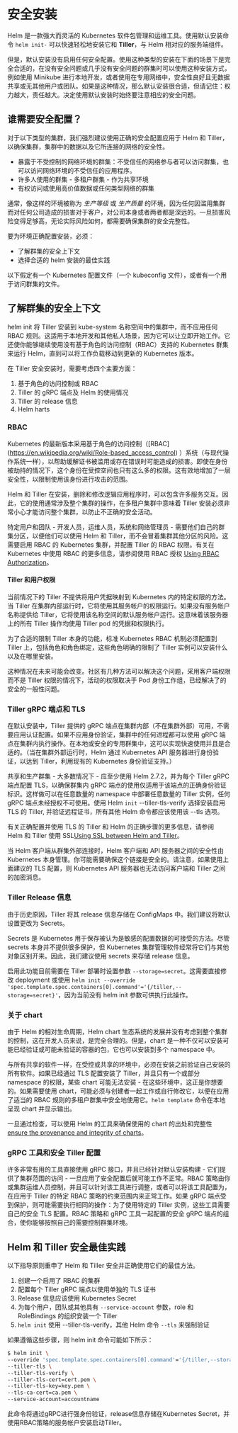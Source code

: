 # 安全安装
Helm 是一款强大而灵活的 Kubernetes 软件包管理和运维工具。使用默认安装命令 `helm init-` 可以快速轻松地安装它和 **Tiller**，与 Helm 相对应的服务端组件。

但是，默认安装没有启用任何安全配置。使用这种类型的安装在下面的场景下是完全合适的，在没有安全问题或几乎没有安全问题的群集时可以使用这种安装方式，例如使用 Minikube 进行本地开发，或者使用在专用网络中，安全性良好且无数据共享或无其他用户或团队。如果是这种情况，那么默认安装很合适，但请记住：权力越大，责任越大。决定使用默认安装时始终要注意相应的安全问题。

## 谁需要安全配置？
对于以下类型的集群，我们强烈建议使用正确的安全配置应用于 Helm 和 Tiller，以确保集群，集群中的数据以及它所连接的网络的安全性。

- 暴露于不受控制的网络环境的群集：不受信任的网络参与者可以访问群集，也可以访问网络环境的不受信任的应用程序。
- 许多人使用的群集 - 多租户群集 - 作为共享环境
- 有权访问或使用高价值数据或任何类型网络的群集

通常，像这样的环境被称为 _生产等级_ 或 _生产质量_ 的环境，因为任何因滥用集群而对任何公司造成的损害对于客户，对公司本身或者两者都是深远的。一旦损害风险变得足够高，无论实际风险如何，都需要确保集群的安全完整性。

要为环境正确配置安装，必须：

- 了解群集的安全上下文
- 选择合适的 helm 安装的最佳实践

以下假定有一个 Kubernetes 配置文件（一个 kubeconfig 文件），或者有一个用于访问群集的文件。

## 了解群集的安全上下文
helm init 将 Tiller 安装到 kube-system 名称空间中的集群中，而不应用任何 RBAC 规则。这适用于本地开发和其他私人场景，因为它可以让立即开始工作。它还使你能够继续使用没有基于角色的访问控制（RBAC）支持的 Kubernetes 群集来运行 Helm，直到可以将工作负载移动到更新的 Kubernetes 版本。

在 Tiller 安全安装时，需要考虑四个主要方面：

1. 基于角色的访问控制或 RBAC
2. Tiller 的 gRPC 端点及 Helm 的使用情况
3. Tiller 的 release 信息
4. Helm harts

### RBAC
Kubernetes 的最新版本采用基于角色的访问控制（[RBAC] (https://en.wikipedia.org/wiki/Role-based_access_control) ）系统（与现代操作系统一样），以帮助缓解证书被滥用或存在错误时可能造成的损害。即使在身份被劫持的情况下，这个身份在受控空间也只有这么多的权限。这有效地增加了一层安全性，以限制使用该身份进行攻击的范围。

Helm 和 Tiller 在安装，删除和修改逻辑应用程序时，可以包含许多服务交互。因此，它的使用通常涉及整个集群的操作，在多租户集群中意味着 Tiller 安装必须非常小心才能访问整个集群，以防止不正确的安全活动。

特定用户和团队 - 开发人员，运维人员，系统和网络管理员 - 需要他们自己的群集分区，以便他们可以使用 Helm 和 Tiller，而不会冒着集群其他分区的风险。这需要启用 RBAC 的 Kubernetes 集群，并配置 Tiller 的 RBAC 权限。有关在 Kubernetes 中使用 RBAC 的更多信息，请参阅使用 RBAC 授权 [Using RBAC Authorization](rbac-zh_cn.md)。

#### Tiller 和用户权限
当前情况下的 Tiller 不提供将用户凭据映射到 Kubernetes 内的特定权限的方法。当 Tiller 在集群内部运行时，它将使用其服务帐户的权限运行。如果没有服务帐户名称提供给 Tiller，它将使用该名称空间的默认服务帐户运行。这意味着该服务器上的所有 Tiller 操作均使用 Tiller pod 的凭据和权限执行。

为了合适的限制 Tiller 本身的功能，标准 Kubernetes RBAC 机制必须配置到 Tiller 上，包括角色和角色绑定，这些角色明确的限制了 Tiller 实例可以安装什么以及在哪里安装。

这种情况在未来可能会改变。社区有几种方法可以解决这个问题，采用客户端权限而不是 Tiller 权限的情况下，活动的权限取决于 Pod 身份工作组，已经解决了的安全的一般性问题。

### Tiller gRPC 端点和 TLS
在默认安装中，Tiller 提供的 gRPC 端点在集群内部（不在集群外部）可用，不需要应用认证配置。如果不应用身份验证，集群中的任何进程都可以使用 gRPC 端点在集群内执行操作。在本地或安全的专用群集中，这可以实现快速使用并且是合适的。（当在集群外部运行时，Helm 通过 Kubernetes API 服务器进行身份验证，以达到 Tiller，利用现有的 Kubernetes 身份验证支持。）

共享和生产群集 - 大多数情况下 - 应至少使用 Helm 2.7.2，并为每个 Tiller gRPC 端点配置 TLS，以确保群集内 gRPC 端点的使用仅适用于该端点的正确身份验证标识。这样做可以在任意数量的 namespace 中部署任意数量的 Tiller 实例，任何 gRPC 端点未经授权不可使用。使用 Helm `init` --tiller-tls-verify 选择安装启用 TLS 的 Tiller, 并验证远程证书，所有其他 Helm 命令都应该使用该 --tls 选项。

有关正确配置并使用 TLS 的 Tiller 和 Helm 的正确步骤的更多信息，请参阅 Helm 和 Tiller 使用 SSL[Using SSL between Helm and Tiller](tiller_ssl.md)。

当 Helm 客户端从群集外部连接时，Helm 客户端和 API 服务器之间的安全性由 Kubernetes 本身管理。你可能需要确保这个链接是安全的。请注意，如果使用上面建议的 TLS 配置，则 Kubernetes API 服务器也无法访问客户端和 Tiller 之间的加密消息。

### Tiller Release 信息
由于历史原因，Tiller 将其 release 信息存储在 ConfigMaps 中。我们建议将默认设置更改为 Secrets。

Secrets 是 Kubernetes 用于保存被认为是敏感的配置数据的可接受的方法。尽管 secrets 本身并不提供很多保护，但 Kubernetes 集群管理软件经常将它们与其他对象区别开来。因此，我们建议使用 secrets 来存储 release 信息。

启用此功能目前需要在 Tiller 部署时设置参数 `--storage=secret`。这需要直接修改 deployment 或使用 `helm init --override 'spec.template.spec.containers[0].command'='{/tiller,--storage=secret}'`，因为当前没有 helm init 参数可供执行此操作。

### 关于 chart
由于 Helm 的相对生命周期，Helm chart 生态系统的发展并没有考虑到整个集群的控制，这在开发人员来说，是完全合理的。但是，chart 是一种不仅可以安装可能已经验证或可能未验证的容器的包，它也可以安装到多个 namespace 中。

与所有共享的软件一样，在受控或共享的环境中，必须在安装之前验证自己安装的所有软件。如果已经通过 TLS 配置安装了 Tiller，并且只有一个或部分 namespace 的权限，某些 chart 可能无法安装 - 在这些环境中，这正是你想要的。如果需要使用 chart，可能必须与创建者一起工作或自行修改它，以便在应用了适当的 RBAC 规则的多租户群集中安全地使用它。`helm template` 命令在本地呈现 chart 并显示输出。

一旦通过检查，可以使用 Helm 的工具来确保使用的 chart 的出处和完整性 [ensure the provenance and integrity of charts](provenance.md)。

### gRPC 工具和安全 Tiller 配置
许多非常有用的工具直接使用 gRPC 接口，并且已经针对默认安装构建 - 它们提供了集群范围的访问 - 一旦应用了安全配置后就可能工作不正常。RBAC 策略由你或集群运维人员控制，并且可以针对该工具进行调整，或者可以将该工具配置为，在应用于 Tiller 的特定 RBAC 策略的约束范围内来正常工作。如果 gRPC 端点受到保护，则可能需要执行相同的操作：为了使用特定的 Tiller 实例，这些工具需要自己的安全 TLS 配置。RBAC 策略和 gRPC 工具一起配置的安全 gRPC 端点的组合，使你能够按照自己的需要控制群集环境。

## Helm 和 Tiller 安全最佳实践
以下指导原则重申了 Helm 和 Tiller 安全并正确使用它们的最佳方法。

1. 创建一个启用了 RBAC 的集群
2. 配置每个 Tiller gRPC 端点以使用单独的 TLS 证书
3. Release 信息应该使用 Kubernetes Secret
4. 为每个用户，团队或其他具有 `--service-account` 参数，role 和 RoleBindings 的组织安装一个 Tiller
5. `helm init` 使用 --tiller-tls-verify，其他 Helm 命令 `--tls` 来强制验证

如果遵循这些步骤，则 helm init 命令可能如下所示：

```bash
$ helm init \
--override 'spec.template.spec.containers[0].command'='{/tiller,--storage=secret}' \
--tiller-tls \
--tiller-tls-verify \
--tiller-tls-cert=cert.pem \
--tiller-tls-key=key.pem \
--tls-ca-cert=ca.pem \
--service-account=accountname
```

此命令将通过gRPC进行强身份验证，release信息存储在Kubernetes Secret，并使用RBAC策略的服务帐户安装启动Tiller。
